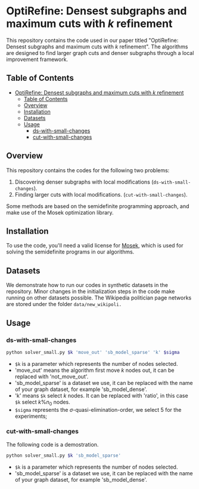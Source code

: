 # OptiRefine: Densest subgraphs and maximum cuts with $k$ refinement

This repository contains the code used in our paper titled "OptiRefine: Densest subgraphs and maximum cuts with $k$ refinement". The algorithms are designed to find larger graph cuts and denser subgraphs through a local improvement framework.

## Table of Contents

- [OptiRefine: Densest subgraphs and maximum cuts with $k$ refinement](#OptiRefine)
  - [Table of Contents](#table-of-contents)
  - [Overview](#overview)
  - [Installation](#installation)
  - [Datasets](#datasets)
  - [Usage](#usage)
    - [ds-with-small-changes](#ds-with-small-changes)
    - [cut-with-small-changes](#cut-with-small-changes)

## Overview

This repository contains the codes for the following two problems: 


1. Discovering denser subgraphs with local modifications (`ds-with-small-changes`).
2. Finding larger cuts with local modifications. (`cut-with-small-changes`).

Some methods are based on the semidefinite programming approach, and make use of the Mosek optimization library.

## Installation

To use the code, you'll need a valid license for [Mosek](https://www.mosek.com/), which is used for solving the semidefinite programs in our algorithms.

## Datasets

We demonstrate how to run our codes in synthetic datasets in the repository. Minor changes in the initialization steps in the code make running on other datasets possible.
The Wikipedia politician page networks are stored under the folder `data/new_wikipoli.`

## Usage

### ds-with-small-changes

```bash
python solver_small.py $k 'move_out' 'sb_model_sparse' 'k' $sigma
```


- `$k` is a parameter which represents the number of nodes selected.
- 'move_out' means the algorithm first move $k$ nodes out, it can be replaced with 'not_move_out'.
- 'sb_model_sparse' is a dataset we use, it can be replaced with the name of your graph dataset, for example 'sb_model_dense'.
- 'k' means `$k` select $k$ nodes. It can be replaced with 'ratio', in this case `$k` select $k\%n_0$ nodes. 
- `$sigma` represents the $\sigma$-quasi-elimination-order, we select $5$ for the experiments;

### cut-with-small-changes

The following code is a demostration. 

```bash
python solver_small.py $k 'sb_model_sparse'
```

- `$k` is a parameter which represents the number of nodes selected.
- 'sb_model_sparse' is a dataset we use, it can be replaced with the name of your graph dataset, for example 'sb_model_dense'.

